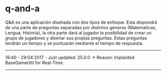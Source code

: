 # q-and-a
Q&A es una aplicación diseñada con dos tipos de enfoque. Esta dispondrá de una parte de preguntas separadas
por distintos generos (Matematicas, Lengua, Historía), la otra parte dará al jugador la posibilidad de crear un grupo de 
jugadores y diseñar sus propias preguntas. Estas preguntas tendrán un tiempo y se puntuarán mediante el tiempo de respuesta.


-----------------------------------------------------------------------------------------------------------------------------

19:40 - 29:04:2017 - Just updated: 25.0.0 -> Reason: Implanted BaseGameUtil for Real-Time.

-----------------------------------------------------------------------------------------------------------------------------
